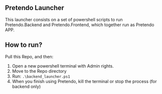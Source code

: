 ## Pretendo Launcher
This launcher consists on a set of powershell scripts to run Pretendo.Backend and Pretendo.Frontend, which together run as Pretendo APP.

## How to run?
Pull this Repo, and then:
1. Open a new powershell terminal with Admin rights.
2. Move to the Repo directory
3. Run:  `.\backend_launcher.ps1 `
4. When you finish using Pretendo, kill the terminal or stop the process (for backend only)